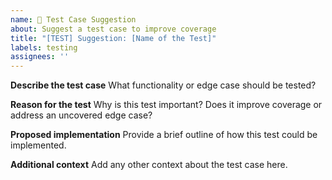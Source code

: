 ```yaml
---
name: 🧪 Test Case Suggestion
about: Suggest a test case to improve coverage
title: "[TEST] Suggestion: [Name of the Test]"
labels: testing
assignees: ''
---
```


**Describe the test case**
What functionality or edge case should be tested?

**Reason for the test**
Why is this test important? Does it improve coverage or address an uncovered edge case?

**Proposed implementation**
Provide a brief outline of how this test could be implemented.

**Additional context**
Add any other context about the test case here.
